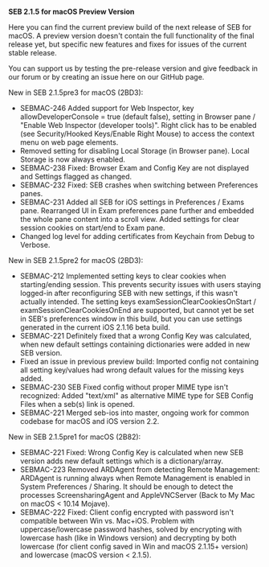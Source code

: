 **SEB 2.1.5 for macOS Preview Version**

Here you can find the current preview build of the next release of SEB for macOS. A preview version doesn't contain the full functionality of the final release yet, but specific new features and fixes for issues of the current stable release. 

You can support us by testing the pre-release version and give feedback in our forum or by creating an issue here on our GitHub page. 


New in SEB 2.1.5pre3 for macOS (2BD3):
- SEBMAC-246 Added support for Web Inspector, key allowDeveloperConsole = true (default false), setting in Browser pane / "Enable Web Inspector (developer tools)".
Right click has to be enabled (see Security/Hooked Keys/Enable Right Mouse) to access the context menu on web page elements.
- Removed setting for disabling Local Storage (in Browser pane). Local Storage is now always enabled.
- SEBMAC-238 Fixed: Browser Exam and Config Key are not displayed and Settings flagged as changed.
- SEBMAC-232 Fixed: SEB crashes when switching between Preferences panes.
- SEBMAC-231 Added all SEB for iOS settings in Preferences / Exams pane. Rearranged UI in Exam preferences pane further and embedded the whole pane content into a scroll view. Added settings for clear session cookies on start/end to Exam pane.
- Changed log level for adding certificates from Keychain from Debug to Verbose.


New in SEB 2.1.5pre2 for macOS (2BD3):
- SEBMAC-212 Implemented setting keys to clear cookies when starting/ending session. This prevents security issues with users staying logged-in after reconfiguring SEB with new settings, if this wasn't actually intended. The setting keys examSessionClearCookiesOnStart / examSessionClearCookiesOnEnd are supported, but cannot yet be set in SEB's preferences window in this build, but you can use settings generated in the current iOS 2.1.16 beta build.
- SEBMAC-221 Definitely fixed that a wrong Config Key was calculated, when new default settings containing dictionaries were added in new SEB version.
- Fixed an issue in previous preview build: Imported config not containing all setting key/values had wrong default values for the missing keys added.
- SEBMAC-230 SEB Fixed config without proper MIME type isn't recognized: Added "text/xml" as alternative MIME type for SEB Config Files when a seb(s) link is opened.
- SEBMAC-221 Merged seb-ios into master, ongoing work for common codebase for macOS and iOS version 2.2.


New in SEB 2.1.5pre1 for macOS (2B82):

- SEBMAC-221 Fixed: Wrong Config Key is calculated when new SEB version adds new default settings which is a dictionary/array.
- SEBMAC-223 Removed ARDAgent from detecting Remote Management:
ARDAgent is running always when Remote Management is enabled in System Preferences / Sharing. It should be enough to detect the processes ScreensharingAgent and AppleVNCServer (Back to My Mac on macOS < 10.14 Mojave).
- SEBMAC-222 Fixed: Client config encrypted with password isn't compatible between Win vs. Mac+iOS.
Problem with uppercase/lowercase password hashes, solved by encrypting with lowercase hash (like in Windows version) and decrypting by both lowercase (for client config saved in Win and macOS 2.1.15+ version) and lowercase (macOS version < 2.1.5).